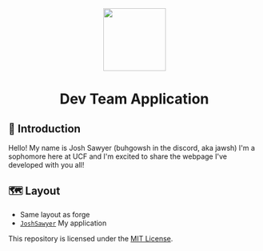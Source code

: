 <div align="center">
  <a href="https://discord.gg/ynr44H6KAY">
      <img width="125" height="125" src="./.github/knight-hacks-logo.svg"/>
  </a>
  <h1>Dev Team Application</h1>
</div>

## 👋 Introduction

Hello! My name is Josh Sawyer (buhgowsh in the discord, aka jawsh) I'm a sophomore here at UCF and I'm excited to share the webpage I've developed with you all!

## 🗺 Layout

- Same layout as forge
- [`JoshSawyer`](/apps/blade/src/app/JoshSawyer) My application

This repository is licensed under the [MIT License](./LICENSE).
